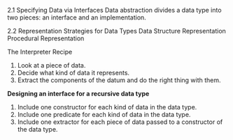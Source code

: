 2.1 Specifying Data via Interfaces
Data abstraction divides a data type into two pieces: an interface and an implementation.

2.2 Representation Strategies for Data Types
    Data Structure Representation
    Procedural Representation

The Interpreter Recipe
1. Look at a piece of data.
2. Decide what kind of data it represents.
3. Extract the components of the datum and do the right thing with them.

**Designing an interface for a recursive data type**
1. Include one constructor for each kind of data in the data type.
2. Include one predicate for each kind of data in the data type.
3. Include one extractor for each piece of data passed to a constructor of the data type.
